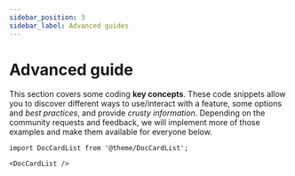 ```yaml
---
sidebar_position: 3
sidebar_label: Advanced guides
---
```


# Advanced guide

This section covers some coding **key concepts**. These code snippets allow you to discover different ways to use/interact with a feature, some options and _best practices_, and provide _crusty information_. Depending on the community requests and feedback, we will implement more of those examples and make them available for everyone below.

```mdx-code-block
import DocCardList from '@theme/DocCardList';

<DocCardList />
```
